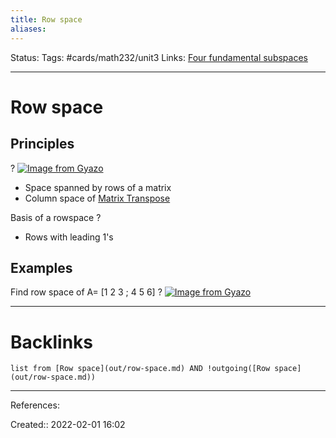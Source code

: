 ```yaml
---
title: Row space
aliases:
---
```

Status:
Tags: #cards/math232/unit3
Links: [Four fundamental subspaces](out/four-fundamental-subspaces.md)
___

# Row space

## Principles
?
 [![Image from Gyazo](https://i.gyazo.com/b97bf57016d0248c01555a60d729df5b.png)](https://gyazo.com/b97bf57016d0248c01555a60d729df5b)
- Space spanned by rows of a matrix
- Column space of [Matrix Transpose](out/matrix-transpose.md)
<!--SR:!2022-03-21,18,152-->

Basis of a rowspace
?
- Rows with leading 1's

## Examples
Find row space of A= [1 2 3 ; 4 5 6]
?
[![Image from Gyazo](https://i.gyazo.com/3d0a069e4bf29d8dd9facae1fc4c3fe9.png)](https://gyazo.com/3d0a069e4bf29d8dd9facae1fc4c3fe9)
___
<!--SR:!2022-02-20,9,150-->

# Backlinks
```dataview
list from [Row space](out/row-space.md) AND !outgoing([Row space](out/row-space.md))
```
___
References:

Created:: 2022-02-01 16:02
